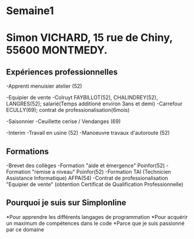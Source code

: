 # Semaine1
# Simon VICHARD, 15 rue de Chiny, 55600 MONTMEDY.

## Expériences professionnelles 

-Apprenti menuisier atelier (52)

-Equipier de vente
    -Colruyt FAYBILLOT(52), CHALINDREY(52), LANGRES(52); salarié(Temps additioné 
environ 3ans et demi)
    -Carrefour ECULLY(69); contrat de professionalisation(6mois)

-Saisonnier
    -Ceuillette cerise / Vendanges (69)

-Interim
    -Travail en usine (52)
    -Manoeuvre travaux d'autoroute (52)
        
## Formations

-Brevet des collèges
-Formation "aide et émergence" Poinfor(52)
-Formation "remise a niveau" Poinfor(52)
-Formation TAI (Technicien Assistance Informatique) AFPA(54)
-Contrat de professionalisation "Equipier de vente" (obtention Certificat de
Qualification Professionnelle)

## Pourquoi je suis sur Simplonline

*Pour apprendre les différents langages de programmation
*Pour acquérir un maximum de compétences dans le code
*Parce que je suis passionné par ce domaine